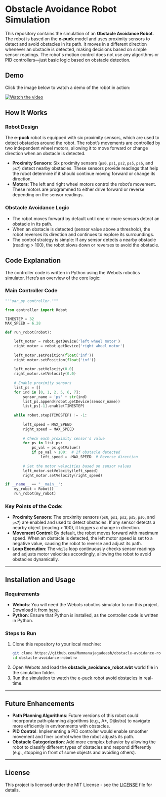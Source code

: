 # Obstacle Avoidance Robot Simulation

This repository contains the simulation of an **Obstacle Avoidance Robot**. The robot is based on the **e-puck** model and uses proximity sensors to detect and avoid obstacles in its path. It moves in a different direction whenever an obstacle is detected, making decisions based on simple sensor readings. The robot's motion control does not use any algorithms or PID controllers—just basic logic based on obstacle detection.

## Demo
Click the image below to watch a demo of the robot in action:

[![Watch the video](https://img.youtube.com/vi/O75YmInmh-U/0.jpg)](https://www.youtube.com/watch?v=O75YmInmh-U)

## How It Works

### Robot Design
The **e-puck** robot is equipped with six proximity sensors, which are used to detect obstacles around the robot. The robot’s movements are controlled by two independent wheel motors, allowing it to move forward or change direction when an obstacle is detected.

- **Proximity Sensors**: Six proximity sensors (`ps0`, `ps1`, `ps2`, `ps5`, `ps6`, and `ps7`) detect nearby obstacles. These sensors provide readings that help the robot determine if it should continue moving forward or change its direction.
- **Motors**: The left and right wheel motors control the robot’s movement. These motors are programmed to either drive forward or reverse depending on the sensor readings.

### Obstacle Avoidance Logic
- The robot moves forward by default until one or more sensors detect an obstacle in its path.
- When an obstacle is detected (sensor value above a threshold), the robot reverses its direction and continues to explore its surroundings.
- The control strategy is simple: If any sensor detects a nearby obstacle (reading > 100), the robot slows down or reverses to avoid the obstacle.

## Code Explanation

The controller code is written in Python using the Webots robotics simulator. Here’s an overview of the core logic:

### Main Controller Code

```python
"""oar_py controller."""

from controller import Robot

TIMESTEP = 32
MAX_SPEED = 6.28

def run_robot(robot):

    left_motor = robot.getDevice('left wheel motor')
    right_motor = robot.getDevice('right wheel motor')
    
    left_motor.setPosition(float('inf'))
    right_motor.setPosition(float('inf'))
    
    left_motor.setVelocity(0.0)
    right_motor.setVelocity(0.0)
    
    # Enable proximity sensors
    list_ps = []
    for ind in [0, 1, 2, 5, 6, 7]:
        sensor_name = 'ps' + str(ind)
        list_ps.append(robot.getDevice(sensor_name))
        list_ps[-1].enable(TIMESTEP)
    
    while robot.step(TIMESTEP) != -1:
    
        left_speed = MAX_SPEED
        right_speed = MAX_SPEED
        
        # Check each proximity sensor's value
        for ps in list_ps:
            ps_val = ps.getValue()
            if ps_val > 100:  # If obstacle detected
                left_speed = -MAX_SPEED  # Reverse direction
                
        # Set the motor velocities based on sensor values
        left_motor.setVelocity(left_speed)
        right_motor.setVelocity(right_speed)

if __name__ == "__main__":
    my_robot = Robot()
    run_robot(my_robot)
```

### Key Points of the Code:
- **Proximity Sensors**: The proximity sensors (`ps0`, `ps1`, `ps2`, `ps5`, `ps6`, and `ps7`) are enabled and used to detect obstacles. If any sensor detects a nearby object (reading > 100), it triggers a change in direction.
- **Movement Control**: By default, the robot moves forward with maximum speed. When an obstacle is detected, the left motor speed is set to a negative value, causing the robot to reverse and adjust its path.
- **Loop Execution**: The `while` loop continuously checks sensor readings and adjusts motor velocities accordingly, allowing the robot to avoid obstacles dynamically.

---

## Installation and Usage

### Requirements
- **Webots**: You will need the Webots robotics simulator to run this project. Download it from [here](https://cyberbotics.com/).
- **Python**: Ensure that Python is installed, as the controller code is written in Python.

### Steps to Run
1. Clone this repository to your local machine:
   ```bash
   git clone https://github.com/Mummanajagadeesh/obstacle-avoidance-robot-w.git
   cd obstacle-avoidance-robot-w
   ```
2. Open Webots and load the **obstacle_avoidance_robot.wbt** world file in the simulation folder.
3. Run the simulation to watch the e-puck robot avoid obstacles in real-time.

---

## Future Enhancements
- **Path Planning Algorithms**: Future versions of this robot could incorporate path-planning algorithms (e.g., A*, Dijkstra) to navigate more efficiently in environments with obstacles.
- **PID Control**: Implementing a PID controller would enable smoother movement and finer control when the robot adjusts its path.
- **Obstacle Categorization**: Add more complex behavior by allowing the robot to classify different types of obstacles and respond differently (e.g., stopping in front of some objects and avoiding others).

---

## License
This project is licensed under the MIT License - see the [LICENSE](LICENSE) file for details.
